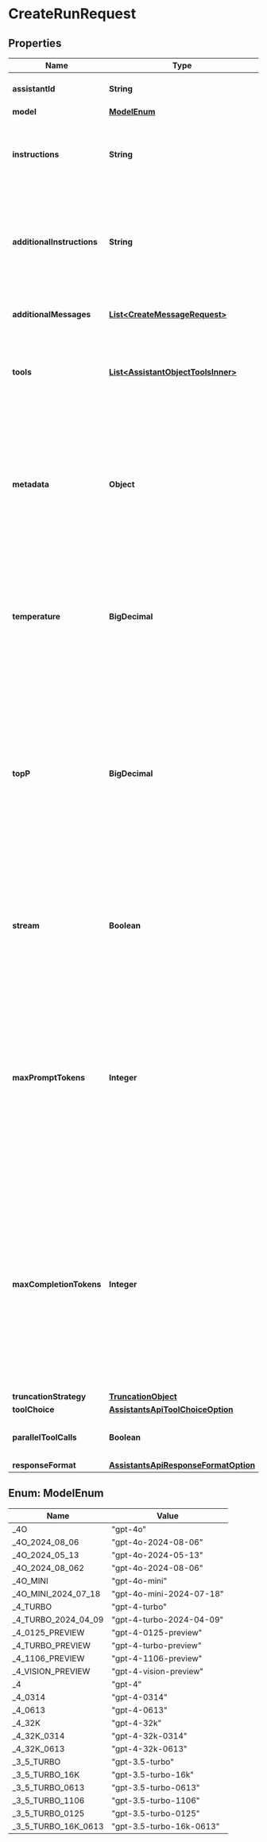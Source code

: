 

# CreateRunRequest


## Properties

| Name | Type | Description | Notes |
|------------ | ------------- | ------------- | -------------|
|**assistantId** | **String** | The ID of the [assistant](/docs/api-reference/assistants) to use to execute this run. |  |
|**model** | [**ModelEnum**](#ModelEnum) |  |  [optional] |
|**instructions** | **String** | Overrides the [instructions](/docs/api-reference/assistants/createAssistant) of the assistant. This is useful for modifying the behavior on a per-run basis. |  [optional] |
|**additionalInstructions** | **String** | Appends additional instructions at the end of the instructions for the run. This is useful for modifying the behavior on a per-run basis without overriding other instructions. |  [optional] |
|**additionalMessages** | [**List&lt;CreateMessageRequest&gt;**](CreateMessageRequest.md) | Adds additional messages to the thread before creating the run. |  [optional] |
|**tools** | [**List&lt;AssistantObjectToolsInner&gt;**](AssistantObjectToolsInner.md) | Override the tools the assistant can use for this run. This is useful for modifying the behavior on a per-run basis. |  [optional] |
|**metadata** | **Object** | Set of 16 key-value pairs that can be attached to an object. This can be useful for storing additional information about the object in a structured format. Keys can be a maximum of 64 characters long and values can be a maximum of 512 characters long.  |  [optional] |
|**temperature** | **BigDecimal** | What sampling temperature to use, between 0 and 2. Higher values like 0.8 will make the output more random, while lower values like 0.2 will make it more focused and deterministic.  |  [optional] |
|**topP** | **BigDecimal** | An alternative to sampling with temperature, called nucleus sampling, where the model considers the results of the tokens with top_p probability mass. So 0.1 means only the tokens comprising the top 10% probability mass are considered.  We generally recommend altering this or temperature but not both.  |  [optional] |
|**stream** | **Boolean** | If &#x60;true&#x60;, returns a stream of events that happen during the Run as server-sent events, terminating when the Run enters a terminal state with a &#x60;data: [DONE]&#x60; message.  |  [optional] |
|**maxPromptTokens** | **Integer** | The maximum number of prompt tokens that may be used over the course of the run. The run will make a best effort to use only the number of prompt tokens specified, across multiple turns of the run. If the run exceeds the number of prompt tokens specified, the run will end with status &#x60;incomplete&#x60;. See &#x60;incomplete_details&#x60; for more info.  |  [optional] |
|**maxCompletionTokens** | **Integer** | The maximum number of completion tokens that may be used over the course of the run. The run will make a best effort to use only the number of completion tokens specified, across multiple turns of the run. If the run exceeds the number of completion tokens specified, the run will end with status &#x60;incomplete&#x60;. See &#x60;incomplete_details&#x60; for more info.  |  [optional] |
|**truncationStrategy** | [**TruncationObject**](TruncationObject.md) |  |  [optional] |
|**toolChoice** | [**AssistantsApiToolChoiceOption**](AssistantsApiToolChoiceOption.md) |  |  [optional] |
|**parallelToolCalls** | **Boolean** | Whether to enable [parallel function calling](/docs/guides/function-calling/parallel-function-calling) during tool use. |  [optional] |
|**responseFormat** | [**AssistantsApiResponseFormatOption**](AssistantsApiResponseFormatOption.md) |  |  [optional] |



## Enum: ModelEnum

| Name | Value |
|---- | -----|
| _4O | &quot;gpt-4o&quot; |
| _4O_2024_08_06 | &quot;gpt-4o-2024-08-06&quot; |
| _4O_2024_05_13 | &quot;gpt-4o-2024-05-13&quot; |
| _4O_2024_08_062 | &quot;gpt-4o-2024-08-06&quot; |
| _4O_MINI | &quot;gpt-4o-mini&quot; |
| _4O_MINI_2024_07_18 | &quot;gpt-4o-mini-2024-07-18&quot; |
| _4_TURBO | &quot;gpt-4-turbo&quot; |
| _4_TURBO_2024_04_09 | &quot;gpt-4-turbo-2024-04-09&quot; |
| _4_0125_PREVIEW | &quot;gpt-4-0125-preview&quot; |
| _4_TURBO_PREVIEW | &quot;gpt-4-turbo-preview&quot; |
| _4_1106_PREVIEW | &quot;gpt-4-1106-preview&quot; |
| _4_VISION_PREVIEW | &quot;gpt-4-vision-preview&quot; |
| _4 | &quot;gpt-4&quot; |
| _4_0314 | &quot;gpt-4-0314&quot; |
| _4_0613 | &quot;gpt-4-0613&quot; |
| _4_32K | &quot;gpt-4-32k&quot; |
| _4_32K_0314 | &quot;gpt-4-32k-0314&quot; |
| _4_32K_0613 | &quot;gpt-4-32k-0613&quot; |
| _3_5_TURBO | &quot;gpt-3.5-turbo&quot; |
| _3_5_TURBO_16K | &quot;gpt-3.5-turbo-16k&quot; |
| _3_5_TURBO_0613 | &quot;gpt-3.5-turbo-0613&quot; |
| _3_5_TURBO_1106 | &quot;gpt-3.5-turbo-1106&quot; |
| _3_5_TURBO_0125 | &quot;gpt-3.5-turbo-0125&quot; |
| _3_5_TURBO_16K_0613 | &quot;gpt-3.5-turbo-16k-0613&quot; |



